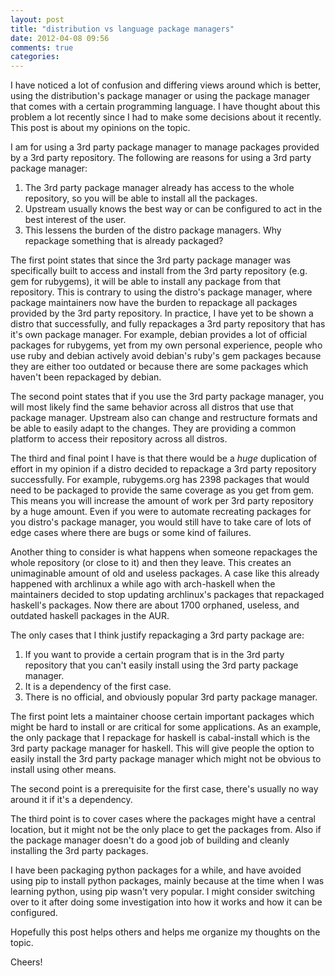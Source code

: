 ```yaml
---
layout: post
title: "distribution vs language package managers"
date: 2012-04-08 09:56
comments: true
categories: 
---
```


I have noticed a lot of confusion and differing views around which is better, using the distribution's package manager or using the package manager that comes with a certain programming language.
I have thought about this problem a lot recently since I had to make some decisions about it recently.
This post is about my opinions on the topic.

I am for using a 3rd party package manager to manage packages provided by a 3rd party repository.
The following are reasons for using a 3rd party package manager:

1. The 3rd party package manager already has access to the whole repository, so you will be able to install all the packages.
2. Upstream usually knows the best way or can be configured to act in the best interest of the user.
3. This lessens the burden of the distro package managers. Why repackage something that is already packaged?

The first point states that since the 3rd party package manager was specifically built to access and install from the 3rd party repository (e.g. gem for rubygems), it will be able to install any package from that repository.
This is contrary to using the distro's package manager, where package maintainers now have the burden to repackage all packages provided by the 3rd party repository.
In practice, I have yet to be shown a distro that successfully, and fully repackages a 3rd party repository that has it's own package manager.
For example, debian provides a lot of official packages for rubygems, yet from my own personal experience, people who use ruby and debian actively avoid debian's ruby's gem packages because they are either too outdated or because there are some packages which haven't been repackaged by debian.

The second point states that if you use the 3rd party package manager, you will most likely find the same behavior across all distros that use that package manager.
Upstream also can change and restructure formats and be able to easily adapt to the changes.
They are providing a common platform to access their repository across all distros.

The third and final point I have is that there would be a *huge* duplication of effort in my opinion if a distro decided to repackage a 3rd party repository successfully.
For example, rubygems.org has 2398 packages that would need to be packaged to provide the same coverage as you get from gem.
This means you will increase the amount of work per 3rd party repository by a huge amount.
Even if you were to automate recreating packages for you distro's package manager, you would still have to take care of lots of edge cases where there are bugs or some kind of failures.

Another thing to consider is what happens when someone repackages the whole repository (or close to it) and then they leave.
This creates an unimaginable amount of old and useless packages.
A case like this already happened with archlinux a while ago with arch-haskell when the maintainers decided to stop updating archlinux's packages that repackaged haskell's packages.
Now there are about 1700 orphaned, useless, and outdated haskell packages in the AUR.

The only cases that I think justify repackaging a 3rd party package are:

1. If you want to provide a certain program that is in the 3rd party repository that you can't easily install using the 3rd party package manager.
2. It is a dependency of the first case.
3. There is no official, and obviously popular 3rd party package manager.

The first point lets a maintainer choose certain important packages which might be hard to install or are critical for some applications.
As an example, the only package that I repackage for haskell is cabal-install which is the 3rd party package manager for haskell.
This will give people the option to easily install the 3rd party package manager which might not be obvious to install using other means.

The second point is a prerequisite for the first case, there's usually no way around it if it's a dependency.

The third point is to cover cases where the packages might have a central location, but it might not be the only place to get the packages from.
Also if the package manager doesn't do a good job of building and cleanly installing the 3rd party packages.

I have been packaging python packages for a while, and have avoided using pip to install python packages, mainly because at the time when I was learning python, using pip wasn't very popular.
I might consider switching over to it after doing some investigation into how it works and how it can be configured.

Hopefully this post helps others and helps me organize my thoughts on the topic.

Cheers!
